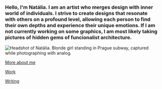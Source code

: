 ### Hello, I'm Natália. I am an artist who merges design with inner world of individuals. I strive to create designs that resonate with others on a profound level, allowing each person to find their own depths and experience their unique emotions. If I am not currently working on some graphics, I am most likely taking pictures of hidden gems of funcionalist architecture.

![Headshot of Natália. Blonde girl standing in Prague subway, captured while photographing with analog.](img/blonde-girl-standing-in-metro-photographed-with-analog.jpg.)

[More about me](about.md)

[Work](work/indx.md)

[Writing](writing[index.md)
